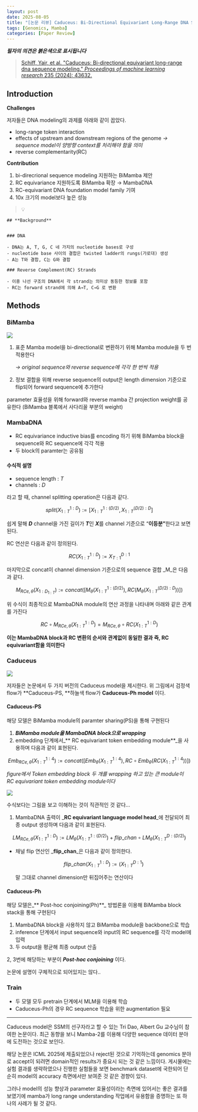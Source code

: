 ```yaml
---
layout: post
date: 2025-08-05
title: "[논문 리뷰] Caduceus: Bi-Directional Equivariant Long-Range DNA Sequence Modeling"
tags: [Genomics, Mamba]
categories: [Paper Review]
---
```


<span class="notion-red">_**필자의 의견은 붉은색으로 표시됩니다**_</span>


> [Schiff, Yair, et al. "Caduceus: Bi-directional equivariant long-range dna sequence modeling." ](https://pmc.ncbi.nlm.nih.gov/articles/PMC12189541/)[_Proceedings of machine learning research_](https://pmc.ncbi.nlm.nih.gov/articles/PMC12189541/)[ 235 (2024): 43632.](https://pmc.ncbi.nlm.nih.gov/articles/PMC12189541/)



## Introduction


**Challenges**


저자들은 DNA modeling의 과제를 아래와 같이 꼽았다.

- long-range token interaction
- effects of upstream and downstream regions of the genome 
_→ sequence model이 양방향 context를 처리해야 함을 의미_
- reverse complementarity(RC)

**Contribution**

1. bi-direcrional sequence modeling 지원하는 BiMamba 제안
1. RC equivariance 지원하도록 BiMamba 확장 → MambaDNA
1. RC-equivariant DNA foundation model family 기여
1. 10x 크기의 model보다 높은 성능

> 💡 


	## **Background**


	### DNA

	- DNA는 A, T, G, C 네 가지의 nucleotide bases로 구성
	- nucleotide base 사이의 결합은 twisted ladder의 rungs(가로대) 생성
	- A는 T와 결합, C는 G와 결합

	### Reverse Complement(RC) Strands

	- 이중 나선 구조의 DNA에서 각 strand는 의미상 동등한 정보를 포함
	- RC는 forward strand에 의해 A→T, C→G 로 변환


## Methods



### BiMamba


![](https://prod-files-secure.s3.us-west-2.amazonaws.com/542b861c-36a8-4051-84e5-8804b6728dba/2c247d59-7815-4980-99f0-8f0d21f445a7/image.png?X-Amz-Algorithm=AWS4-HMAC-SHA256&X-Amz-Content-Sha256=UNSIGNED-PAYLOAD&X-Amz-Credential=ASIAZI2LB4663JQIIMFW%2F20251005%2Fus-west-2%2Fs3%2Faws4_request&X-Amz-Date=20251005T050059Z&X-Amz-Expires=3600&X-Amz-Security-Token=IQoJb3JpZ2luX2VjEND%2F%2F%2F%2F%2F%2F%2F%2F%2F%2FwEaCXVzLXdlc3QtMiJGMEQCIBjprbJ5RX94q3LNrjZOKBQeEYkDj3FYT6WcooTwnmtXAiApQQfg%2FmpSjfq5NKpVVlPqoCDuxSHBFg705lVgY%2Bd2Dyr%2FAwhpEAAaDDYzNzQyMzE4MzgwNSIMBuKIrOldDI5D%2FtcjKtwDlSU0iHCdecPpYFoxaWnFH6%2BCTlpxFG4T6ziQXp%2BzVsgguHeZ1XrmP3iOUd0AFD2QzJFWW66HFa1Em7di2X9kVyd70jZmpBaSZtHwXrgfhylvzDI%2FIdHMYATAQ0E3g%2BzW5KMjsMIXU9qltOhPV9%2FjxC0E3JQ0lIoOIFtzTI3cJrnxXeKi5e4FOSEr8sbwSa0G8So9A81ZYZloQyTCa7M3WcJiLSu%2Bih%2BdXNSypTMMyUnWG02jCxuN0yg7K3zKgSTuc0%2FILl90ARDXoupFN%2B8oYebmJd8NeBDReSNwgUybHe29tG0%2Bdg2wiQ9Ft%2BDqXF%2FNT9ToLpWCHRG18%2BfD%2BGuDwqxPSN2dIOv7wz%2B7oUlkj24RCbhSrn2%2BcD29Osi0nhx8Ezb%2FKEPLi9MRefj6NT9sgmfrXswsLCwDPzHibxXA45b8OeXTRULIzzCjNzZo9umg9F9zCqeS5L9TusGQtvmc2e8yUgEW8wVi%2BRLjiQXj4l7TZ35Pw%2BxsbcTb5iAeUkx2LVVSNPg68T9X8CWKEA7albWh%2Bd5jmae3X8p0a4E6Av1WaXUR9VycXJfg4C8Xp7JIs6Xw6Yr3VwMHvwK%2B%2BErmwqhQvlOY349rff%2FTC8RN0dq7AJBjdO7bilq6FZUw6OCGxwY6pgHydKJZe9zbAzMqnGHLh6%2FvZ6y3DHaZmvPx73pI5NJWyaQyWjdk7yFizfrT5UBo3xjCGvSL434X0mLXQj%2FEPsQVWmcc8CKzkEF71FZmCHGvTaZ7gFb3LG0IQjQw3%2BiE6eVdGQ3Hdu4yrX9WEuYGgMKLsLtCstXsJW3J6PdJJ5i%2Bts%2BQafwnb988QnTWRWQXtHW2vJGsG%2BQ4gUtFQNXIK1MlyInrAgE7&X-Amz-Signature=e5b76f6313aa86280ec9006be3da516865dc807f2eded6251440dbf30a1feb81&X-Amz-SignedHeaders=host&x-amz-checksum-mode=ENABLED&x-id=GetObject)

1. 표준 Mamba model을 bi-directional로 변환하기 위해 Mamba module을 두 번 적용한다

	_→ original sequence와 reverse sequence에 각각 한 번씩 적용_

1. 정보 결합을 위해 reverse sequence의 output은 length dimension 기준으로 flip되어 forward sequence에 추가한다

parameter 효율성을 위해 forward와 reverse mamba 간 projection weight를 공유한다 (BiMamba 블록에서 사다리꼴 부분의 weight)



### MambaDNA

- RC equivariance inductive bias를 encoding 하기 위해 BiMamba block을 sequence와 RC sequence에 각각 적용
- 두 block의 paramter는 공유됨


#### 수식적 설명

- sequence length : _T_
- channels : _D_

라고 할 때,  channel splitting operation은 다음과 같다.


$$
split(X^{1:D}_{1:T}):=[X^{1:(D/2)}_{1:T},X^{(D/2):D}_{1:T}]
$$


<span class="notion-red">쉽게 말해 </span><span class="notion-red">_**D**_</span><span class="notion-red"> channel을 가진 길이가 </span><span class="notion-red">_**T**_</span><span class="notion-red">인 </span><span class="notion-red">_**X**_</span><span class="notion-red">를 channel 기준으로 “</span><span class="notion-red">**이등분”**</span><span class="notion-red">한다고 보면 된다.</span>


RC 연산은 다음과 같이 정의된다.


$$
RC(X^{1:D}_{1:T}):=X^{D:1}_{T:1}
$$


마지막으로 concat이 channel dimension 기준으로의 sequence 결합 _M_은 다음과 같다.


$$
M_{RCe,\theta}(X_{1:D_{1:T}}):=concat([M_{\theta}(X^{1:(D/2)}_{1:T}),RC(M_{\theta}(X^{(D/2):D}_{1:T}))])
$$


위 수식이 최종적으로 MambaDNA module의 연산 과정을 나타내며 아래와 같은 관계를 가진다


$$
RC\circ M_{RCe,\theta}(X^{1:D}_{1:T}) = M_{RCe,\theta} \circ RC(X^{1:D}_{1:T})
$$


**이는 MambaDNA block과 RC 변환의 순서와 관계없이 동일한 결과 즉, RC equivariant함을 의미한다**



### Caduceus


![](https://prod-files-secure.s3.us-west-2.amazonaws.com/542b861c-36a8-4051-84e5-8804b6728dba/f94a60d7-8145-473b-aef9-7c68d3ec604a/image.png?X-Amz-Algorithm=AWS4-HMAC-SHA256&X-Amz-Content-Sha256=UNSIGNED-PAYLOAD&X-Amz-Credential=ASIAZI2LB4663JQIIMFW%2F20251005%2Fus-west-2%2Fs3%2Faws4_request&X-Amz-Date=20251005T050100Z&X-Amz-Expires=3600&X-Amz-Security-Token=IQoJb3JpZ2luX2VjEND%2F%2F%2F%2F%2F%2F%2F%2F%2F%2FwEaCXVzLXdlc3QtMiJGMEQCIBjprbJ5RX94q3LNrjZOKBQeEYkDj3FYT6WcooTwnmtXAiApQQfg%2FmpSjfq5NKpVVlPqoCDuxSHBFg705lVgY%2Bd2Dyr%2FAwhpEAAaDDYzNzQyMzE4MzgwNSIMBuKIrOldDI5D%2FtcjKtwDlSU0iHCdecPpYFoxaWnFH6%2BCTlpxFG4T6ziQXp%2BzVsgguHeZ1XrmP3iOUd0AFD2QzJFWW66HFa1Em7di2X9kVyd70jZmpBaSZtHwXrgfhylvzDI%2FIdHMYATAQ0E3g%2BzW5KMjsMIXU9qltOhPV9%2FjxC0E3JQ0lIoOIFtzTI3cJrnxXeKi5e4FOSEr8sbwSa0G8So9A81ZYZloQyTCa7M3WcJiLSu%2Bih%2BdXNSypTMMyUnWG02jCxuN0yg7K3zKgSTuc0%2FILl90ARDXoupFN%2B8oYebmJd8NeBDReSNwgUybHe29tG0%2Bdg2wiQ9Ft%2BDqXF%2FNT9ToLpWCHRG18%2BfD%2BGuDwqxPSN2dIOv7wz%2B7oUlkj24RCbhSrn2%2BcD29Osi0nhx8Ezb%2FKEPLi9MRefj6NT9sgmfrXswsLCwDPzHibxXA45b8OeXTRULIzzCjNzZo9umg9F9zCqeS5L9TusGQtvmc2e8yUgEW8wVi%2BRLjiQXj4l7TZ35Pw%2BxsbcTb5iAeUkx2LVVSNPg68T9X8CWKEA7albWh%2Bd5jmae3X8p0a4E6Av1WaXUR9VycXJfg4C8Xp7JIs6Xw6Yr3VwMHvwK%2B%2BErmwqhQvlOY349rff%2FTC8RN0dq7AJBjdO7bilq6FZUw6OCGxwY6pgHydKJZe9zbAzMqnGHLh6%2FvZ6y3DHaZmvPx73pI5NJWyaQyWjdk7yFizfrT5UBo3xjCGvSL434X0mLXQj%2FEPsQVWmcc8CKzkEF71FZmCHGvTaZ7gFb3LG0IQjQw3%2BiE6eVdGQ3Hdu4yrX9WEuYGgMKLsLtCstXsJW3J6PdJJ5i%2Bts%2BQafwnb988QnTWRWQXtHW2vJGsG%2BQ4gUtFQNXIK1MlyInrAgE7&X-Amz-Signature=a3c8009c5afcd8a5fab49d019105bbf2742c71f924922b6248afc5e06382057e&X-Amz-SignedHeaders=host&x-amz-checksum-mode=ENABLED&x-id=GetObject)


저자들은 논문에서 두 가지 버전의 Caduceus model을 제시한다. 위 그림에서 검정색 flow가 **Caduceus-PS, **하늘색 flow가 **Caduceus-Ph model** 이다.



#### Caduceus-PS


해당 모델은 BiMamba module의 paramter sharing(PS)을 통해 구현된다

1. _**BiMamba module을 MambaDNA block으로 wrapping**_
1. embedding 단계에서_** RC equivariant token embedding module**_을 사용하며 다음과 같이 표현된다.

$$
Emb_{RCe,\theta}(X^{1:4}_{1:T}):=concat([Emb_{\theta}(X^{1:4}_{1:T}),RC \circ Emb_{\theta}(RC(X^{1:4}_{1:T}))])
$$


_figure에서 Token embedding block 두 개를 wrapping 하고 있는 큰 module이 RC equivariant token embedding module이다_


![](https://prod-files-secure.s3.us-west-2.amazonaws.com/542b861c-36a8-4051-84e5-8804b6728dba/b175e4da-71eb-4e91-8c23-a06dabe673c9/image.png?X-Amz-Algorithm=AWS4-HMAC-SHA256&X-Amz-Content-Sha256=UNSIGNED-PAYLOAD&X-Amz-Credential=ASIAZI2LB4663JQIIMFW%2F20251005%2Fus-west-2%2Fs3%2Faws4_request&X-Amz-Date=20251005T050100Z&X-Amz-Expires=3600&X-Amz-Security-Token=IQoJb3JpZ2luX2VjEND%2F%2F%2F%2F%2F%2F%2F%2F%2F%2FwEaCXVzLXdlc3QtMiJGMEQCIBjprbJ5RX94q3LNrjZOKBQeEYkDj3FYT6WcooTwnmtXAiApQQfg%2FmpSjfq5NKpVVlPqoCDuxSHBFg705lVgY%2Bd2Dyr%2FAwhpEAAaDDYzNzQyMzE4MzgwNSIMBuKIrOldDI5D%2FtcjKtwDlSU0iHCdecPpYFoxaWnFH6%2BCTlpxFG4T6ziQXp%2BzVsgguHeZ1XrmP3iOUd0AFD2QzJFWW66HFa1Em7di2X9kVyd70jZmpBaSZtHwXrgfhylvzDI%2FIdHMYATAQ0E3g%2BzW5KMjsMIXU9qltOhPV9%2FjxC0E3JQ0lIoOIFtzTI3cJrnxXeKi5e4FOSEr8sbwSa0G8So9A81ZYZloQyTCa7M3WcJiLSu%2Bih%2BdXNSypTMMyUnWG02jCxuN0yg7K3zKgSTuc0%2FILl90ARDXoupFN%2B8oYebmJd8NeBDReSNwgUybHe29tG0%2Bdg2wiQ9Ft%2BDqXF%2FNT9ToLpWCHRG18%2BfD%2BGuDwqxPSN2dIOv7wz%2B7oUlkj24RCbhSrn2%2BcD29Osi0nhx8Ezb%2FKEPLi9MRefj6NT9sgmfrXswsLCwDPzHibxXA45b8OeXTRULIzzCjNzZo9umg9F9zCqeS5L9TusGQtvmc2e8yUgEW8wVi%2BRLjiQXj4l7TZ35Pw%2BxsbcTb5iAeUkx2LVVSNPg68T9X8CWKEA7albWh%2Bd5jmae3X8p0a4E6Av1WaXUR9VycXJfg4C8Xp7JIs6Xw6Yr3VwMHvwK%2B%2BErmwqhQvlOY349rff%2FTC8RN0dq7AJBjdO7bilq6FZUw6OCGxwY6pgHydKJZe9zbAzMqnGHLh6%2FvZ6y3DHaZmvPx73pI5NJWyaQyWjdk7yFizfrT5UBo3xjCGvSL434X0mLXQj%2FEPsQVWmcc8CKzkEF71FZmCHGvTaZ7gFb3LG0IQjQw3%2BiE6eVdGQ3Hdu4yrX9WEuYGgMKLsLtCstXsJW3J6PdJJ5i%2Bts%2BQafwnb988QnTWRWQXtHW2vJGsG%2BQ4gUtFQNXIK1MlyInrAgE7&X-Amz-Signature=42fa1f2f0caec5b0ba8e0f2a77ae33c54eed00e4f08085e6d608b27ecb570155&X-Amz-SignedHeaders=host&x-amz-checksum-mode=ENABLED&x-id=GetObject)


<span class="notion-red">수식보다는 그림을 보고 이해하는 것이 직관적인 것 같다…</span>

1. MambaDNA 출력이 _**RC equivariant language model head**_에 전달되어 최종 output 생성하며 다음과 같이 표현된다.

$$
LM_{RCe,\theta}(X^{1:D}_{1:T}):= LM_{\theta}(X^{1:(D/2)}_{1:T})+flip\_chan\circ LM_{\theta}(X^{D:(D/2)}_{1:T})
$$

- 채널 flip 연산인 _**flip\_chan**_은 다음과 같이 정의한다.

	$$
	flip\_chan(X^{1:D}_{1:T}):=(X^{D:1}_{1:T})
	$$


	말 그대로 channel dimension만 뒤집어주는 연산이다



#### Caduceus-Ph


해당 모델은_** Post-hoc conjoining(Ph)**_ 방법론을 이용해 BiMamba block stack을 통해 구현된다

1. MambaDNA block을 사용하지 않고 BiMamba module을 backbone으로 학습
1. inference 단계에서 input sequence와 input의 RC sequence를 각각 model에 입력
1. 두 output을 평균해 최종 output 산출

2, 3번에 해당하는 부분이 _**Post-hoc conjoining**_ 이다.


<span class="notion-red">논문에 설명이 구체적으로 되어있지는 않다..</span>



### Train

- 두 모델 모두 pretrain 단계에서 MLM을 이용해 학습
- Caduceus-Ph의 경우 RC sequence 학습을 위한 augmentation 필요

---


<span class="notion-red">Caduceus model은 SSM의 선구자라고 할 수 있는 Tri Dao, Albert Gu 교수님이 참여한 논문이다. 최근 동향을 보니 Mamba-2를 이용해 다양한 sequence 데이터 분야에 도전하는 것으로 보인다.</span>


<span class="notion-red">해당 논문은 ICML 2025에 제출되었으나 reject된 것으로 기억하는데 genomics 분야로 accept이 되려면 domain적인 results가 중요시 되는 것 같은 느낌이다. 게시물에는 실험 결과를 생략하였으나 진행한 실험들을 보면 benchmark dataset에 국한되어 단순히 model의 accuracy 측면에서만 보여준 것 같은 경향이 있다.</span>


<span class="notion-red">그러나 model의 성능 향상과 parameter 효율성이라는 측면에 있어서는 좋은 결과를 보였기에 mamba가 long range understanding 작업에서 유용함을 증명하는 또 하나의 사례가 될 것 같다.</span>

